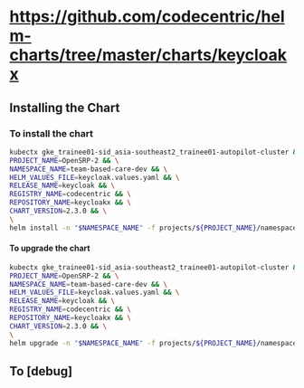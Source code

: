 # https://github.com/codecentric/helm-charts/tree/master/charts/keycloakx

## Installing the Chart

### To install the chart

```bash
kubectx gke_trainee01-sid_asia-southeast2_trainee01-autopilot-cluster && \
PROJECT_NAME=OpenSRP-2 && \
NAMESPACE_NAME=team-based-care-dev && \
HELM_VALUES_FILE=keycloak.values.yaml && \
RELEASE_NAME=keycloak && \
REGISTRY_NAME=codecentric && \
REPOSITORY_NAME=keycloakx && \
CHART_VERSION=2.3.0 && \
\
helm install -n "$NAMESPACE_NAME" -f projects/${PROJECT_NAME}/namespaces/${NAMESPACE_NAME}/Helm/$HELM_VALUES_FILE $RELEASE_NAME ${REGISTRY_NAME}/${REPOSITORY_NAME} --version ${CHART_VERSION}
```

#### To upgrade the chart

```bash
kubectx gke_trainee01-sid_asia-southeast2_trainee01-autopilot-cluster && \
PROJECT_NAME=OpenSRP-2 && \
NAMESPACE_NAME=team-based-care-dev && \
HELM_VALUES_FILE=keycloak.values.yaml && \
RELEASE_NAME=keycloak && \
REGISTRY_NAME=codecentric && \
REPOSITORY_NAME=keycloakx && \
CHART_VERSION=2.3.0 && \
\
helm upgrade -n "$NAMESPACE_NAME" -f projects/${PROJECT_NAME}/namespaces/${NAMESPACE_NAME}/Helm/$HELM_VALUES_FILE $RELEASE_NAME ${REGISTRY_NAME}/${REPOSITORY_NAME} --version ${CHART_VERSION}
```

## To [debug]
